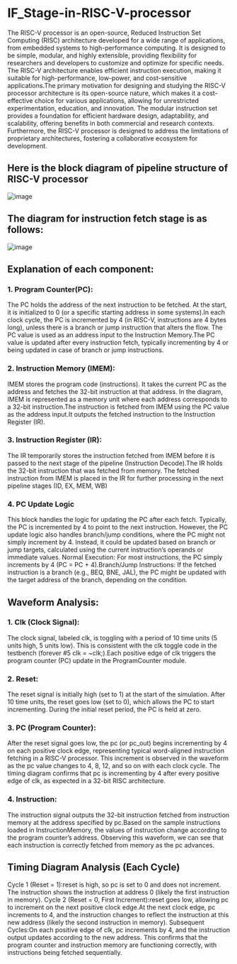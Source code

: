 # IF_Stage-in-RISC-V-processor
The RISC-V processor is an open-source, Reduced Instruction Set Computing (RISC) architecture developed for a wide range of applications, from embedded systems to high-performance computing. It is designed to be simple, modular, and highly extensible, providing flexibility for researchers and developers to customize and optimize for specific needs. The RISC-V architecture enables efficient instruction execution, making it suitable for high-performance, low-power, and cost-sensitive applications.The primary motivation for designing and studying the RISC-V processor architecture is its open-source nature, which makes it a cost-effective choice for various applications, allowing for unrestricted experimentation, education, and innovation. The modular instruction set provides a foundation for efficient hardware design, adaptability, and scalability, offering benefits in both commercial and research contexts. Furthermore, the RISC-V processor is designed to address the limitations of proprietary architectures, fostering a collaborative ecosystem for development.


## Here is the block diagram of pipeline structure of RISC-V processor
![image](https://github.com/user-attachments/assets/aeafb96f-0127-4e20-a928-bdfc19d68b43)


## The diagram for instruction fetch stage is as follows:

![image](https://github.com/user-attachments/assets/294c64c4-cbea-4715-94ad-8c56d49ab59d)


## Explanation of each component:
### 1. Program Counter(PC):
The PC holds the address of the next instruction to be fetched. At the start, it is initialized to 0 (or a specific starting address in some systems).In each clock cycle, the PC is incremented by 4 (in RISC-V, instructions are 4 bytes long), unless there is a branch or jump instruction that alters the flow. The PC value is used as an address input to the Instruction Memory.The PC value is updated after every instruction fetch, typically incrementing by 4 or being updated in case of branch or jump instructions.
### 2. Instruction Memory (IMEM):
IMEM stores the program code (instructions). It takes the current PC as the address and fetches the 32-bit instruction at that address. In the diagram, IMEM is represented as a memory unit where each address corresponds to a 32-bit instruction.The instruction is fetched from IMEM using the PC value as the address input.It outputs the fetched instruction to the Instruction Register (IR).
### 3. Instruction Register (IR):
The IR temporarily stores the instruction fetched from IMEM before it is passed to the next stage of the pipeline (Instruction Decode).The IR holds the 32-bit instruction that was fetched from memory. The fetched instruction from IMEM is placed in the IR for further processing in the next pipeline stages (ID, EX, MEM, WB)
### 4. PC Update Logic
This block handles the logic for updating the PC after each fetch. Typically, the PC is incremented by 4 to point to the next instruction. However, the PC update logic also handles branch/jump conditions, where the PC might not simply increment by 4. Instead, it could be updated based on branch or jump targets, calculated using the current instruction’s operands or immediate values. Normal Execution: For most instructions, the PC simply increments by 4 (PC = PC + 4).Branch/Jump Instructions: If the fetched instruction is a branch (e.g., BEQ, BNE, JAL), the PC might be updated with the target address of the branch, depending on the condition.



## Waveform Analysis:
### 1. Clk (Clock Signal):
The clock signal, labeled clk, is toggling with a period of 10 time units (5 units high, 5 units low). This is consistent with the clk toggle code in the testbench (forever #5 clk = ~clk;).Each positive edge of clk triggers the program counter (PC) update in the ProgramCounter module.
### 2. Reset:
The reset signal is initially high (set to 1) at the start of the simulation. After 10 time units, the reset goes low (set to 0), which allows the PC to start incrementing. During the initial reset period, the PC is held at zero.
### 3. PC (Program Counter):
After the reset signal goes low, the pc (or pc_out) begins incrementing by 4 on each positive clock edge, representing typical word-aligned instruction fetching in a RISC-V processor. This increment is observed in the waveform as the pc value changes to 4, 8, 12, and so on with each clock cycle. The timing diagram confirms that pc is incrementing by 4 after every positive edge of clk, as expected in a 32-bit RISC architecture.
### 4. Instruction:
The instruction signal outputs the 32-bit instruction fetched from instruction memory at the address specified by pc.Based on the sample instructions loaded in InstructionMemory, the values of instruction change according to the program counter’s address. Observing this waveform, we can see that each instruction is correctly fetched from memory as the pc advances.


## Timing Diagram Analysis (Each Cycle)
Cycle 1 (Reset = 1):reset is high, so pc is set to 0 and does not increment. The instruction shows the instruction at address 0 (likely the first instruction in memory).
Cycle 2 (Reset = 0, First Increment):reset goes low, allowing pc to increment on the next positive clock edge.At the next clock edge, pc increments to 4, and the instruction changes to reflect the instruction at this new address (likely the second instruction in memory).
Subsequent Cycles:On each positive edge of clk, pc increments by 4, and the instruction output updates according to the new address.
This confirms that the program counter and instruction memory are functioning correctly, with instructions being fetched sequentially.


